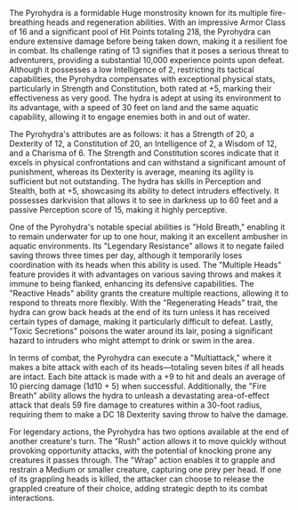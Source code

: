 The Pyrohydra is a formidable Huge monstrosity known for its multiple fire-breathing heads and regeneration abilities. With an impressive Armor Class of 16 and a significant pool of Hit Points totaling 218, the Pyrohydra can endure extensive damage before being taken down, making it a resilient foe in combat. Its challenge rating of 13 signifies that it poses a serious threat to adventurers, providing a substantial 10,000 experience points upon defeat. Although it possesses a low Intelligence of 2, restricting its tactical capabilities, the Pyrohydra compensates with exceptional physical stats, particularly in Strength and Constitution, both rated at +5, marking their effectiveness as very good. The hydra is adept at using its environment to its advantage, with a speed of 30 feet on land and the same aquatic capability, allowing it to engage enemies both in and out of water.

The Pyrohydra's attributes are as follows: it has a Strength of 20, a Dexterity of 12, a Constitution of 20, an Intelligence of 2, a Wisdom of 12, and a Charisma of 6. The Strength and Constitution scores indicate that it excels in physical confrontations and can withstand a significant amount of punishment, whereas its Dexterity is average, meaning its agility is sufficient but not outstanding. The hydra has skills in Perception and Stealth, both at +5, showcasing its ability to detect intruders effectively. It possesses darkvision that allows it to see in darkness up to 60 feet and a passive Perception score of 15, making it highly perceptive. 

One of the Pyrohydra's notable special abilities is "Hold Breath," enabling it to remain underwater for up to one hour, making it an excellent ambusher in aquatic environments. Its "Legendary Resistance" allows it to negate failed saving throws three times per day, although it temporarily loses coordination with its heads when this ability is used. The "Multiple Heads" feature provides it with advantages on various saving throws and makes it immune to being flanked, enhancing its defensive capabilities. The "Reactive Heads" ability grants the creature multiple reactions, allowing it to respond to threats more flexibly. With the "Regenerating Heads" trait, the hydra can grow back heads at the end of its turn unless it has received certain types of damage, making it particularly difficult to defeat. Lastly, "Toxic Secretions" poisons the water around its lair, posing a significant hazard to intruders who might attempt to drink or swim in the area.

In terms of combat, the Pyrohydra can execute a "Multiattack," where it makes a bite attack with each of its heads—totaling seven bites if all heads are intact. Each bite attack is made with a +9 to hit and deals an average of 10 piercing damage (1d10 + 5) when successful. Additionally, the "Fire Breath" ability allows the hydra to unleash a devastating area-of-effect attack that deals 59 fire damage to creatures within a 30-foot radius, requiring them to make a DC 18 Dexterity saving throw to halve the damage. 

For legendary actions, the Pyrohydra has two options available at the end of another creature's turn. The "Rush" action allows it to move quickly without provoking opportunity attacks, with the potential of knocking prone any creatures it passes through. The "Wrap" action enables it to grapple and restrain a Medium or smaller creature, capturing one prey per head. If one of its grappling heads is killed, the attacker can choose to release the grappled creature of their choice, adding strategic depth to its combat interactions.